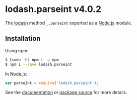 # lodash.parseint v4.0.2

The [lodash](https://lodash.com/) method `_.parseInt` exported as a [Node.js](https://nodejs.org/) module.

## Installation

Using npm:
```bash
$ {sudo -H} npm i -g npm
$ npm i --save lodash.parseint
```

In Node.js:
```js
var parseInt = require('lodash.parseint');
```

See the [documentation](https://lodash.com/docs#parseInt) or [package source](https://github.com/lodash/lodash/blob/4.0.2-npm-packages/lodash.parseint) for more details.
